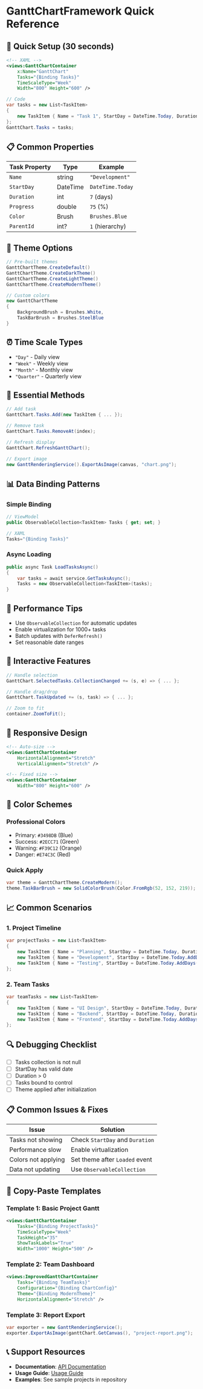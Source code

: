 # GanttChartFramework Quick Reference

## 🚀 Quick Setup (30 seconds)

```xml
<!-- XAML -->
<views:GanttChartContainer 
    x:Name="GanttChart"
    Tasks="{Binding Tasks}"
    TimeScaleType="Week"
    Width="800" Height="600" />
```

```csharp
// Code
var tasks = new List<TaskItem>
{
    new TaskItem { Name = "Task 1", StartDay = DateTime.Today, Duration = 5 }
};
GanttChart.Tasks = tasks;
```

## 📋 Common Properties

| Task Property | Type | Example |
|---------------|------|---------|
| `Name` | string | `"Development"` |
| `StartDay` | DateTime | `DateTime.Today` |
| `Duration` | int | `7` (days) |
| `Progress` | double | `75` (%) |
| `Color` | Brush | `Brushes.Blue` |
| `ParentId` | int? | `1` (hierarchy) |

## 🎨 Theme Options

```csharp
// Pre-built themes
GanttChartTheme.CreateDefault()
GanttChartTheme.CreateDarkTheme()
GanttChartTheme.CreateLightTheme()
GanttChartTheme.CreateModernTheme()

// Custom colors
new GanttChartTheme 
{ 
    BackgroundBrush = Brushes.White,
    TaskBarBrush = Brushes.SteelBlue 
}
```

## ⏰ Time Scale Types

- `"Day"` - Daily view
- `"Week"` - Weekly view
- `"Month"` - Monthly view
- `"Quarter"` - Quarterly view

## 🔧 Essential Methods

```csharp
// Add task
GanttChart.Tasks.Add(new TaskItem { ... });

// Remove task
GanttChart.Tasks.RemoveAt(index);

// Refresh display
GanttChart.RefreshGanttChart();

// Export image
new GanttRenderingService().ExportAsImage(canvas, "chart.png");
```

## 📊 Data Binding Patterns

### Simple Binding
```csharp
// ViewModel
public ObservableCollection<TaskItem> Tasks { get; set; }

// XAML
Tasks="{Binding Tasks}"
```

### Async Loading
```csharp
public async Task LoadTasksAsync()
{
    var tasks = await service.GetTasksAsync();
    Tasks = new ObservableCollection<TaskItem>(tasks);
}
```

## 🎯 Performance Tips

- Use `ObservableCollection` for automatic updates
- Enable virtualization for 1000+ tasks
- Batch updates with `DeferRefresh()`
- Set reasonable date ranges

## 🔄 Interactive Features

```csharp
// Handle selection
GanttChart.SelectedTasks.CollectionChanged += (s, e) => { ... };

// Handle drag/drop
GanttChart.TaskUpdated += (s, task) => { ... };

// Zoom to fit
container.ZoomToFit();
```

## 📱 Responsive Design

```xml
<!-- Auto-size -->
<views:GanttChartContainer 
    HorizontalAlignment="Stretch"
    VerticalAlignment="Stretch" />

<!-- Fixed size -->
<views:GanttChartContainer 
    Width="800" Height="600" />
```

## 🎨 Color Schemes

### Professional Colors
- Primary: `#3498DB` (Blue)
- Success: `#2ECC71` (Green)
- Warning: `#F39C12` (Orange)
- Danger: `#E74C3C` (Red)

### Quick Apply
```csharp
var theme = GanttChartTheme.CreateModern();
theme.TaskBarBrush = new SolidColorBrush(Color.FromRgb(52, 152, 219));
```

## 📈 Common Scenarios

### 1. Project Timeline
```csharp
var projectTasks = new List<TaskItem>
{
    new TaskItem { Name = "Planning", StartDay = DateTime.Today, Duration = 5, Progress = 100 },
    new TaskItem { Name = "Development", StartDay = DateTime.Today.AddDays(5), Duration = 14, Progress = 60 },
    new TaskItem { Name = "Testing", StartDay = DateTime.Today.AddDays(19), Duration = 7, Progress = 0 }
};
```

### 2. Team Tasks
```csharp
var teamTasks = new List<TaskItem>
{
    new TaskItem { Name = "UI Design", StartDay = DateTime.Today, Duration = 3, Color = Brushes.Purple },
    new TaskItem { Name = "Backend", StartDay = DateTime.Today, Duration = 5, Color = Brushes.Green },
    new TaskItem { Name = "Frontend", StartDay = DateTime.Today.AddDays(2), Duration = 4, Color = Brushes.Blue }
};
```

## 🔍 Debugging Checklist

- [ ] Tasks collection is not null
- [ ] StartDay has valid date
- [ ] Duration > 0
- [ ] Tasks bound to control
- [ ] Theme applied after initialization

## 📋 Common Issues & Fixes

| Issue | Solution |
|-------|----------|
| Tasks not showing | Check `StartDay` and `Duration` |
| Performance slow | Enable virtualization |
| Colors not applying | Set theme after `Loaded` event |
| Data not updating | Use `ObservableCollection` |

## 🚀 Copy-Paste Templates

### Template 1: Basic Project Gantt
```xml
<views:GanttChartContainer 
    Tasks="{Binding ProjectTasks}"
    TimeScaleType="Week"
    TaskHeight="35"
    ShowTaskLabels="True"
    Width="1000" Height="500" />
```

### Template 2: Team Dashboard
```xml
<views:ImprovedGanttChartContainer 
    Tasks="{Binding TeamTasks}"
    Configuration="{Binding ChartConfig}"
    Theme="{Binding ModernTheme}"
    HorizontalAlignment="Stretch" />
```

### Template 3: Report Export
```csharp
var exporter = new GanttRenderingService();
exporter.ExportAsImage(ganttChart.GetCanvas(), "project-report.png");
```

## 📞 Support Resources

- **Documentation**: [API Documentation](API_DOCUMENTATION.md)
- **Usage Guide**: [Usage Guide](USAGE_GUIDE.md)
- **Examples**: See sample projects in repository